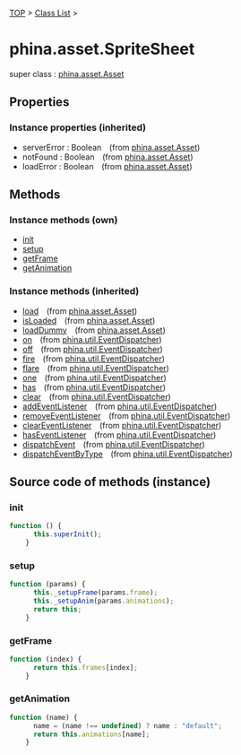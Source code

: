 [TOP](../../README.md) > [Class List](../class-list.md) >

# phina.asset.SpriteSheet

super class : [phina.asset.Asset](phina.asset.Asset.md)

## Properties



### Instance properties (inherited)

* serverError : Boolean&ensp;&ensp;(from [phina.asset.Asset](phina.asset.Asset.md))
* notFound : Boolean&ensp;&ensp;(from [phina.asset.Asset](phina.asset.Asset.md))
* loadError : Boolean&ensp;&ensp;(from [phina.asset.Asset](phina.asset.Asset.md))

## Methods


### Instance methods (own)

* [init](#instance_init)
* [setup](#instance_setup)
* [getFrame](#instance_getFrame)
* [getAnimation](#instance_getAnimation)

### Instance methods (inherited)

* [load](phina.asset.Asset.md#instance_load)&ensp;&ensp;(from [phina.asset.Asset](phina.asset.Asset.md))
* [isLoaded](phina.asset.Asset.md#instance_isLoaded)&ensp;&ensp;(from [phina.asset.Asset](phina.asset.Asset.md))
* [loadDummy](phina.asset.Asset.md#instance_loadDummy)&ensp;&ensp;(from [phina.asset.Asset](phina.asset.Asset.md))
* [on](phina.util.EventDispatcher.md#instance_on)&ensp;&ensp;(from [phina.util.EventDispatcher](phina.util.EventDispatcher.md))
* [off](phina.util.EventDispatcher.md#instance_off)&ensp;&ensp;(from [phina.util.EventDispatcher](phina.util.EventDispatcher.md))
* [fire](phina.util.EventDispatcher.md#instance_fire)&ensp;&ensp;(from [phina.util.EventDispatcher](phina.util.EventDispatcher.md))
* [flare](phina.util.EventDispatcher.md#instance_flare)&ensp;&ensp;(from [phina.util.EventDispatcher](phina.util.EventDispatcher.md))
* [one](phina.util.EventDispatcher.md#instance_one)&ensp;&ensp;(from [phina.util.EventDispatcher](phina.util.EventDispatcher.md))
* [has](phina.util.EventDispatcher.md#instance_has)&ensp;&ensp;(from [phina.util.EventDispatcher](phina.util.EventDispatcher.md))
* [clear](phina.util.EventDispatcher.md#instance_clear)&ensp;&ensp;(from [phina.util.EventDispatcher](phina.util.EventDispatcher.md))
* [addEventListener](phina.util.EventDispatcher.md#instance_addEventListener)&ensp;&ensp;(from [phina.util.EventDispatcher](phina.util.EventDispatcher.md))
* [removeEventListener](phina.util.EventDispatcher.md#instance_removeEventListener)&ensp;&ensp;(from [phina.util.EventDispatcher](phina.util.EventDispatcher.md))
* [clearEventListener](phina.util.EventDispatcher.md#instance_clearEventListener)&ensp;&ensp;(from [phina.util.EventDispatcher](phina.util.EventDispatcher.md))
* [hasEventListener](phina.util.EventDispatcher.md#instance_hasEventListener)&ensp;&ensp;(from [phina.util.EventDispatcher](phina.util.EventDispatcher.md))
* [dispatchEvent](phina.util.EventDispatcher.md#instance_dispatchEvent)&ensp;&ensp;(from [phina.util.EventDispatcher](phina.util.EventDispatcher.md))
* [dispatchEventByType](phina.util.EventDispatcher.md#instance_dispatchEventByType)&ensp;&ensp;(from [phina.util.EventDispatcher](phina.util.EventDispatcher.md))


## Source code of methods (instance)

### <a name="instance_init"></a>init
```javascript
function () {
      this.superInit();
    }
```

### <a name="instance_setup"></a>setup
```javascript
function (params) {
      this._setupFrame(params.frame);
      this._setupAnim(params.animations);
      return this;
    }
```

### <a name="instance_getFrame"></a>getFrame
```javascript
function (index) {
      return this.frames[index];
    }
```

### <a name="instance_getAnimation"></a>getAnimation
```javascript
function (name) {
      name = (name !== undefined) ? name : "default";
      return this.animations[name];
    }
```


